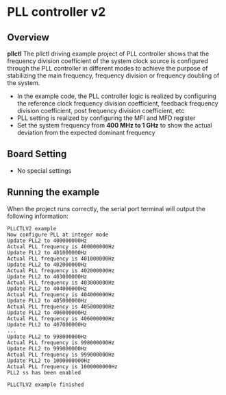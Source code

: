 # PLL controller v2

## Overview

**pllctl** The pllctl driving example project of PLL controller shows that the frequency division coefficient of the system clock source is configured through the PLL controller in different modes to achieve the purpose of stabilizing the main frequency, frequency division or frequency doubling of the system.
- In the example code, the PLL controller logic is realized by configuring the reference clock frequency division coefficient, feedback frequency division coefficient, post frequency division coefficient, etc
- PLL setting is realized by configuring the MFI and MFD register
- Set the system frequency from **400 MHz to 1 GHz** to show the actual deviation from the expected dominant frequency

## Board Setting

- No special settings

## Running the example

When the project runs correctly, the serial port terminal will output the following information:
```console
PLLCTLV2 example
Now configure PLL at integer mode
Update PLL2 to 400000000Hz
Actual PLL frequency is 400000000Hz
Update PLL2 to 401000000Hz
Actual PLL frequency is 401000000Hz
Update PLL2 to 402000000Hz
Actual PLL frequency is 402000000Hz
Update PLL2 to 403000000Hz
Actual PLL frequency is 403000000Hz
Update PLL2 to 404000000Hz
Actual PLL frequency is 404000000Hz
Update PLL2 to 405000000Hz
Actual PLL frequency is 405000000Hz
Update PLL2 to 406000000Hz
Actual PLL frequency is 406000000Hz
Update PLL2 to 407000000Hz
...
Update PLL2 to 998000000Hz
Actual PLL frequency is 998000000Hz
Update PLL2 to 999000000Hz
Actual PLL frequency is 999000000Hz
Update PLL2 to 1000000000Hz
Actual PLL frequency is 1000000000Hz
PLL2 ss has been enabled

PLLCTLV2 example finished

```